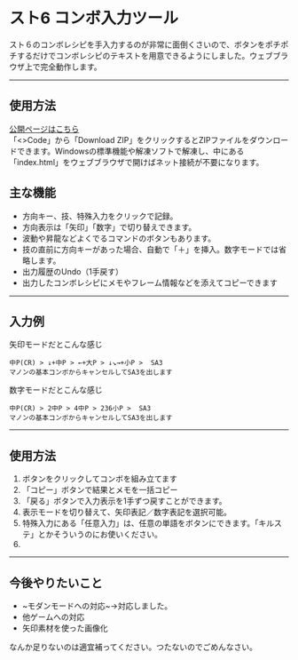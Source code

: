# スト6 コンボ入力ツール

スト６のコンボレシピを手入力するのが非常に面倒くさいので、ボタンをポチポチするだけでコンボレシピのテキストを用意できるようにしました。ウェブブラウザ上で完全動作します。

---
## 使用方法

[公開ページはこちら](https://hatoattack.github.io/sf6-command-input/)  
「<>Code」から「Download ZIP」をクリックするとZIPファイルをダウンロードできます。Windowsの標準機能や解凍ソフトで解凍し、中にある「index.html」をウェブブラウザで開けばネット接続が不要になります。

## 主な機能

- 方向キー、技、特殊入力をクリックで記録。
- 方向表示は「矢印」「数字」で切り替えできます。
- 波動や昇龍などよくでるコマンドのボタンもあります。
- 技の直前に方向キーがあった場合、自動で「＋」を挿入。数字モードでは省略します。
- 出力履歴のUndo（1手戻す）
- 出力したコンボレシピにメモやフレーム情報などを添えてコピーできます

---

## 入力例
矢印モードだとこんな感じ

```
中P(CR) > ↓+中P > ←+大P > ↓↘→+小P >  SA3 
マノンの基本コンボからキャンセルしてSA3を出します
```

数字モードだとこんな感じ

```
中P(CR) > 2中P > 4中P > 236小P >  SA3 
マノンの基本コンボからキャンセルしてSA3を出します
```

---

## 使用方法

1. ボタンをクリックしてコンボを組み立てます
2. 「コピー」ボタンで結果とメモを一括コピー
3. 「戻る」ボタンで入力表示を1手ずつ戻すことができます。
4. 表示モードを切り替えて、矢印表記／数字表記を選択可能。
5. 特殊入力にある「任意入力」は、任意の単語をボタンにできます。「キルステ」とかそういうのにお使いください。
6. 
---

## 今後やりたいこと
 - ~モダンモードへの対応~→対応しました。
 - 他ゲームへの対応
 - 矢印素材を使った画像化

なんか足りないのは適宜補ってください。つたないのでごめんなさい。
